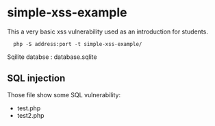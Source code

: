 # simple-xss-example

This a very basic xss vulnerability used as an introduction for students. 

```
  php -S address:port -t simple-xss-example/
```

Sqilite databse : database.sqlite

## SQL injection

Those file show some SQL vulnerability:

* test.php
* test2.php
